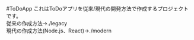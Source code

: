 #ToDoApp
これはToDoアプリを従来/現代の開発方法で作成するプロジェクトです。  
従来の作成方法→./legacy  
現代の作成方法(Node.js、React)→./modern  
